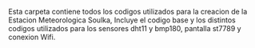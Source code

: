Esta carpeta contiene todos los codigos utilizados para la creacion de la 
Estacion Meteorologica Soulka, Incluye el codigo base y los distintos codigos 
utilizados para los sensores dht11 y bmp180, pantalla st7789 y conexion Wifi.
